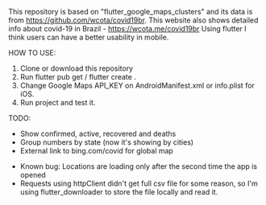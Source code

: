 This repository is based on "flutter_google_maps_clusters" and its data is from https://github.com/wcota/covid19br.
This website also shows detailed info about covid-19 in Brazil - https://wcota.me/covid19br
Using flutter I think users can have a better usability in mobile.

HOW TO USE:
1. Clone or download this repository
2. Run flutter pub get / flutter create .
3. Change Google Maps API_KEY on AndroidManifest.xml or info.plist for iOS.
4. Run project and test it.

TODO:
- Show confirmed, active, recovered and deaths
- Group numbers by state (now it's showing by cities)
- External link to bing.com/covid for global map

* Known bug: Locations are loading only after the second time the app is opened
* Requests using httpClient didn't get full csv file for some reason, so I'm using flutter_downloader to store the file locally and read it.
